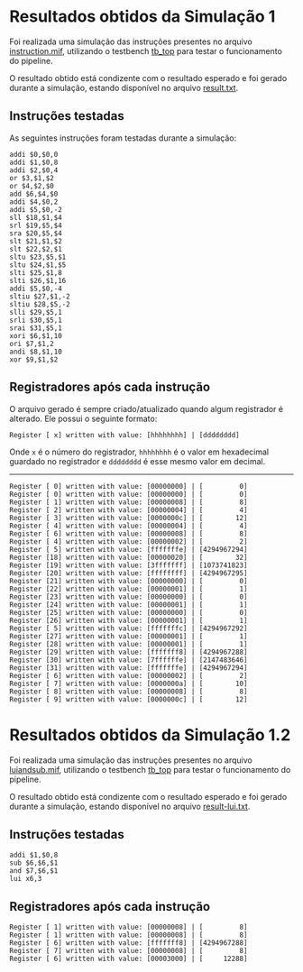 # Resultados obtidos da Simulação 1

Foi realizada uma simulação das instruções presentes no arquivo [instruction.mif](/sim/simulation_modelsim/simulation1/instruction.mif), utilizando o testbench [tb_top](/verif/tb_top.sv) para testar o funcionamento do pipeline. 

O resultado obtido está condizente com o resultado esperado e foi gerado durante a simulação, estando disponível no arquivo [result.txt](/sim/simulation_modelsim/simulation1/result.txt).

## Instruções testadas

As seguintes instruções foram testadas durante a simulação:

```assembly
addi $0,$0,0
addi $1,$0,8
addi $2,$0,4
or $3,$1,$2
or $4,$2,$0
add $6,$4,$0
addi $4,$0,2
addi $5,$0,-2
sll $18,$1,$4
srl $19,$5,$4
sra $20,$5,$4
slt $21,$1,$2
slt $22,$2,$1
sltu $23,$5,$1
sltu $24,$1,$5
slti $25,$1,8
slti $26,$1,16
addi $5,$0,-4
sltiu $27,$1,-2
sltiu $28,$5,-2
slli $29,$5,1
srli $30,$5,1
srai $31,$5,1
xori $6,$1,10
ori $7,$1,2
andi $8,$1,10
xor $9,$1,$2
```


## Registradores após cada instrução

O arquivo gerado é sempre criado/atualizado quando algum registrador é alterado. Ele possui o seguinte formato:

```shell
Register [ x] written with value: [hhhhhhhh] | [dddddddd]
```
Onde `x` é o número do registrador, `hhhhhhhh` é o valor em hexadecimal guardado no registrador e `dddddddd` é esse mesmo valor em decimal.

---


```shell
Register [ 0] written with value: [00000000] | [         0]
Register [ 0] written with value: [00000000] | [         0]
Register [ 1] written with value: [00000008] | [         8]
Register [ 2] written with value: [00000004] | [         4]
Register [ 3] written with value: [0000000c] | [        12]
Register [ 4] written with value: [00000004] | [         4]
Register [ 6] written with value: [00000008] | [         8]
Register [ 4] written with value: [00000002] | [         2]
Register [ 5] written with value: [fffffffe] | [4294967294]
Register [18] written with value: [00000020] | [        32]
Register [19] written with value: [3fffffff] | [1073741823]
Register [20] written with value: [ffffffff] | [4294967295]
Register [21] written with value: [00000000] | [         0]
Register [22] written with value: [00000001] | [         1]
Register [23] written with value: [00000000] | [         0]
Register [24] written with value: [00000001] | [         1]
Register [25] written with value: [00000000] | [         0]
Register [26] written with value: [00000001] | [         1]
Register [ 5] written with value: [fffffffc] | [4294967292]
Register [27] written with value: [00000001] | [         1]
Register [28] written with value: [00000001] | [         1]
Register [29] written with value: [fffffff8] | [4294967288]
Register [30] written with value: [7ffffffe] | [2147483646]
Register [31] written with value: [fffffffe] | [4294967294]
Register [ 6] written with value: [00000002] | [         2]
Register [ 7] written with value: [0000000a] | [        10]
Register [ 8] written with value: [00000008] | [         8]
Register [ 9] written with value: [0000000c] | [        12]
```
# Resultados obtidos da Simulação 1.2

Foi realizada uma simulação das instruções presentes no arquivo [luiandsub.mif](/sim/simulation_modelsim/simulation1/luiandsub.mif), utilizando o testbench [tb_top](/verif/tb_top.sv) para testar o funcionamento do pipeline.

O resultado obtido está condizente com o resultado esperado e foi gerado durante a simulação, estando disponível no arquivo [result-lui.txt](/sim/simulation_modelsim/simulation1/result-lui.txt).

## Instruções testadas

```assembly
addi $1,$0,8
sub $6,$6,$1
and $7,$6,$1
lui x6,3
```

## Registradores após cada instrução

```shell
Register [ 1] written with value: [00000008] | [         8]
Register [ 1] written with value: [00000008] | [         8]
Register [ 6] written with value: [fffffff8] | [4294967288]
Register [ 7] written with value: [00000008] | [         8]
Register [ 6] written with value: [00003000] | [     12288]
```
